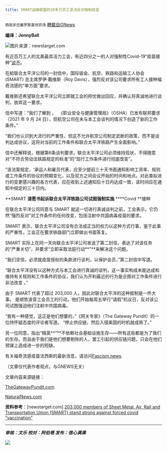 ```yaml
---
title: SMART运输联盟的20多万员工坚决反对强制疫苗
---
```

`西班牙巴塞罗那喜悦农场` [轉載自GNews](https://gnews.org/zh-hans/1608316/)

**编译：JennyBall**

![](https://assets.gnews.org/wp-content/uploads/2021/10/tempsnip48.png)图片来源：newstarget.com

有近百万工人的北美最具活力工会，有近四分之一的人对强制性Covid-19“疫苗接种”[说不](https://www.thegatewaypundit.com/2021/10/boom-sheet-metal-air-rail-transportation-union-smart-203000-members-announces-stand-forced-vaccines/)。

在給联合太平洋公司的一封信中，国际钣金、航空、铁路和运输工人协会 (SMART) 总主席罗伊·戴维斯（Roy Davis），强烈反对该公司要求所有工人接种福奇流感的“单方面”要求。

戴维斯还希望联合太平洋公司立即就工会的担忧做出回应，并确认将真诚地进行谈判，放弃这一要求。

信中写道：“我们了解到 ，  《职业安全与健康管理局》（OSHA）已发布联邦要求（2021 年 9 月 24 日），但航空公司在未与本工会谈判的情况下创造了新的工作条件。”

“我们也认识到大流行的严重性，但这不允许航空公司制定武断的政策，而不是谈判达成协议，这将对当前的工作条件和联合太平洋铁路产生全面影响。”

信中还解释说，根据第6条谈判要求，联合太平洋公司必须维持现状，不得随意对“不符合劳动法铁路规定的标准”的“现行工作条件进行彻底改变”。

“该法案规定，‘承运人和雇员代表，应至少提前三十天书面通知影响工资率、规则或工作条件的协议的预期变化，以及双方之间会议开始的时间和地点。对此类拟进行的变更感兴趣的各方代表，应在收到上述通知后十日内达成一致，该时间应在通知中规定的三十日内。

**SMART **请愿书起诉联合太平洋铁路公司试图强制实施** ****Covid **接种

在联合太平洋公司同意与 SMART 就这一切进行真诚谈判之前，工会表示，它仍然“强烈反对”对工作条件的任何改变，包括注射中共国病毒疫苗的要求。

SMART 表示，联合太平洋公司没有合法或正当的权力以这种方式行事，鉴于此事的严重性，工会正在要求铁路部门立即做出书面答复。

SMART 实际上在同一天向联合太平洋公司发送了第二封信，表达了对该任务的“严重关切”，并要求“立即采取法庭行动**”**来解决这个问题。

“我们坚信，必须就疫苗授权的条款进行谈判，以保护会员，”第二封信中写道。

“联合太平洋没有以这种方式与本工会进行真诚的谈判，这一事实构成未能达成和维持有关规则和工作条件的协议，我们认为开利最近的行为是企图对工作条件进行非法改变 。”

由于 SMART 代表了超过 203,000 人，因此对联合太平洋的这种抵制是一件大事。 是顺势波音工会员工的行动，他们开始每周五举行“请假”抗议日，反对该公司试图强迫他们注射中共国病毒。

“我有一种感觉，这正是他们想要的，”《网关专家》（The Gateway Pundit）的一位持怀疑态度的评论者写道。 “停止供应链，然后入侵美国的时机就成熟了。”

另一位同意，指出“精英**”**不依赖社会基础设施生存——所有这些都是为了我们的生存。而且由于我们是他们想要剔除的人，罢工引起的供应链问题，只会在他们预谋上造成进一步的短缺。

有关福奇流感疫苗法西斯的最新消息，请访问[Fascism.news](https://fascism.news/).

（文章仅代表作者观点，与GNEWS无关）

文章内容来源链接：

[TheGatewayPundit.com](https://www.thegatewaypundit.com/2021/10/boom-sheet-metal-air-rail-transportation-union-smart-203000-members-announces-stand-forced-vaccines/)

[NaturalNews.com](https://www.naturalnews.com/2021-10-17-boeing-employees-freedomflu-sickout-covid-vaccine-mandate.html)

**资料参考**：[newstarget.com] [203,000 members of Sheet Metal, Air, Rail and Transportation Union (SMART) stand strong against forced covid “vaccination”](https://www.newstarget.com/2021-10-19-203000-smart-members-against-forced-covid-vaccination.html)

* * *

***审核：文乐
校对：阿伯塔
发布：信心满满***

![](https://assets.gnews.org/wp-content/uploads/2021/10/GNEWS_CH.-1-3.jpeg)
